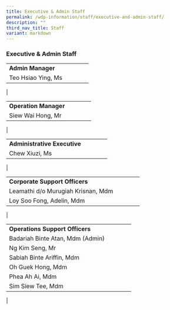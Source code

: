 ```yaml
---
title: Executive & Admin Staff
permalink: /wdp-information/staff/executive-and-admin-staff/
description: ""
third_nav_title: Staff
variant: markdown
---
```

### **Executive & Admin Staff**

|  | |  |  | |
|---|---|---|---|---|
| **Admin Manager** | 
Teo Hsiao Ying, Ms| 
|

|  | |  |  | |
|---|---|---|---|---|
| **Operation Manager** | 
Siew Wai Hong, Mr |
|

|  | |  |  | |
|---|---|---|---|---|
| **Administrative Executive** | 
Chew Xiuzi, Ms|
|


|  | |  |  | |
|---|---|---|---|---|
| **Corporate Support Officers** | 
|Leamathi d/o Murugiah Krisnan, Mdm |
|Loy Soo Fong, Adelin, Mdm | 
|


|  | |  |  | |
|---|---|---|---|---|
| **Operations Support Officers** | 
|Badariah Binte Atan, Mdm (Admin) |
|Ng Kim Seng, Mr |
|Sabiah Binte Ariffin, Mdm |
|Oh Guek Hong, Mdm |
|Phea Ah Ai, Mdm|
|Sim Siew Tee, Mdm|
|